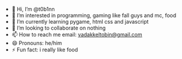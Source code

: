 - 👋 Hi, I’m @t0b1nn
- 👀 I’m interested in programming, gaming like fall guys and mc, food
- 🌱 I’m currently learning pygame, html css and javascript
- 💞️ I’m looking to collaborate on nothing
- 📫 How to reach me email: vadakkeltobin@gmail.com
- 😄 Pronouns: he/him
- ⚡ Fun fact: i really like food

<!---
t0b1nn/t0b1nn is a ✨ special ✨ repository because its `README.md` (this file) appears on your GitHub profile.
You can click the Preview link to take a look at your changes.
--->
